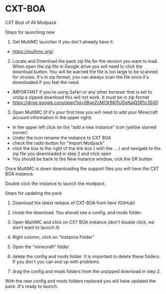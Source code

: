 # CXT-BOA
CXT Best of All Modpack

Steps for launching new

1) Get MultiMC launcher if you don't already have it.
 - https://multimc.org/

2) Locate and Download the pack zip file for the version you want to load. When open the zip file in Google drive you will need to click the download button. You will be warned the file is too large to be scanned for viruses. It's in zip format, you can always scan the file once it's downloaded if you feel the need.
  - IMPORTANT if you're using Safari or any other borwser that is set to unzip a zipped download this will not work. It must be in zip format
  - https://drive.google.com/open?id=0BypZcMOXIN01UGxNajQ5R1c3S00
  
3) Open MultiMC (if it's your first time you will need to add your Minecraft account information in the upper right)
  - In the upper left click on the "add a new instance" icon (yellow starred corner)
  - Under the icon rename the instance to CXT BOA
  - check the radio button for "Import Modpack"
  - click the box to the right of the link box ( with the ... ) and navigate to the zip file you downloaded in step 2 and click open
  - You should be back to the New Instance window, cick the OK button
  
Once MultiMC is down downloading the support files you will have the CXT BOA instance.

Double click the instance to launch the modpack.

Steps for updating the pack

1) Download the latest release of CXT-BOA from here (GitHub)

2) Unzip the download. You should see a config, and mods folder.

3) Open MultiMC and click on CXT BOA instance (don't double click, we don't want to launch it)

4) Right column, click on "Instance Folder"

5) Open the "minecraft" folder

6) delete the config and mods folder. It is important to delete these folders. If you don't you can end up with problems.

7) drag the config and mods folders from the unzipped download in step 2. 

With the new config and mods folders replaced you will have updated the pack. It's ready to launch.
